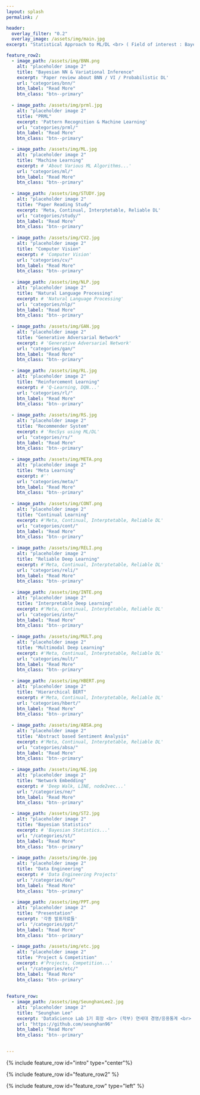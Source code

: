 ```yaml
---
layout: splash
permalink: /

header:
  overlay_filter: "0.2"
  overlay_image: /assets/img/main.jpg
excerpt: "Statistical Approach to ML/DL <br> ( Field of interest : Bayesian NN, Variational Inference )"

feature_row2:
  - image_path: /assets/img/BNN.png
    alt: "placeholder image 2"
    title: "Bayesian NN & Variational Inference"
    excerpt: 'Paper review about BNN / VI / Probabilistic DL'
    url: "categories/bnn/"
    btn_label: "Read More"
    btn_class: "btn--primary"
    
  - image_path: /assets/img/prml.jpg
    alt: "placeholder image 2"
    title: "PRML"
    excerpt: 'Pattern Recognition & Machine Learning'
    url: "categories/prml/"
    btn_label: "Read More"
    btn_class: "btn--primary"

  - image_path: /assets/img/ML.jpg  
    alt: "placeholder image 2"
    title: "Machine Learning"
    excerpt: # 'About Various ML Algorithms...'
    url: "categories/ml/"
    btn_label: "Read More"
    btn_class: "btn--primary"
    
  - image_path: /assets/img/STUDY.jpg  
    alt: "placeholder image 2"
    title: "Paper Reading Study"
    excerpt: 'Meta, Continual, Interptetable, Reliable DL'
    url: "categories/study/"
    btn_label: "Read More"
    btn_class: "btn--primary"
    
  - image_path: /assets/img/CV2.jpg
    alt: "placeholder image 2"
    title: "Computer Vision"
    excerpt: # 'Computer Vision'
    url: "categories/cv/"
    btn_label: "Read More"
    btn_class: "btn--primary"
    
  - image_path: /assets/img/NLP.jpg
    alt: "placeholder image 2"
    title: "Natural Language Processing"
    excerpt: # 'Natural Language Processing'
    url: "categories/nlp/"
    btn_label: "Read More"
    btn_class: "btn--primary"
  
  - image_path: /assets/img/GAN.jpg
    alt: "placeholder image 2"
    title: "Generative Adversarial Network"
    excerpt: # 'Generative Adversarial Network'
    url: "categories/gan/"
    btn_label: "Read More"
    btn_class: "btn--primary"
    
  - image_path: /assets/img/RL.jpg
    alt: "placeholder image 2"
    title: "Reinforcement Learning"
    excerpt: # 'Q-Learning, DQN...'
    url: "categories/rl/"
    btn_label: "Read More"
    btn_class: "btn--primary"
  
  - image_path: /assets/img/RS.jpg
    alt: "placeholder image 2"
    title: "Recommender System"
    excerpt: # 'RecSys using ML/DL'
    url: "categories/rs/"
    btn_label: "Read More"
    btn_class: "btn--primary"
    
  - image_path: /assets/img/META.png
    alt: "placeholder image 2"
    title: "Meta Learning"
    excerpt: #''
    url: "categories/meta/"
    btn_label: "Read More"
    btn_class: "btn--primary"
    
  - image_path: /assets/img/CONT.png
    alt: "placeholder image 2"
    title: "Continual Learning"
    excerpt: #'Meta, Continual, Interptetable, Reliable DL'
    url: "categories/cont/"
    btn_label: "Read More"
    btn_class: "btn--primary"
    
  - image_path: /assets/img/RELI.png
    alt: "placeholder image 2"
    title: "Reliable Deep Learning"
    excerpt: #'Meta, Continual, Interptetable, Reliable DL'
    url: "categories/reli/"
    btn_label: "Read More"
    btn_class: "btn--primary"
    
  - image_path: /assets/img/INTE.png
    alt: "placeholder image 2"
    title: "Interpretable Deep Learning"
    excerpt: #'Meta, Continual, Interptetable, Reliable DL'
    url: "categories/inte/"
    btn_label: "Read More"
    btn_class: "btn--primary"
    
  - image_path: /assets/img/MULT.png
    alt: "placeholder image 2"
    title: "Multimodal Deep Learning"
    excerpt: #'Meta, Continual, Interptetable, Reliable DL'
    url: "categories/mult/"
    btn_label: "Read More"
    btn_class: "btn--primary"
    
  - image_path: /assets/img/HBERT.png
    alt: "placeholder image 2"
    title: "Hierarchical BERT"
    excerpt: #'Meta, Continual, Interptetable, Reliable DL'
    url: "categories/hbert/"
    btn_label: "Read More"
    btn_class: "btn--primary"
  
  - image_path: /assets/img/ABSA.png
    alt: "placeholder image 2"
    title: "Abstract based Sentiment Analysis"
    excerpt: #'Meta, Continual, Interptetable, Reliable DL'
    url: "categories/absa/"
    btn_label: "Read More"
    btn_class: "btn--primary"
    
  - image_path: /assets/img/NE.jpg
    alt: "placeholder image 2"
    title: "Network Embedding"
    excerpt: # 'Deep Walk, LINE, node2vec...'
    url: "/categories/ne/"
    btn_label: "Read More"
    btn_class: "btn--primary"    

  - image_path: /assets/img/ST2.jpg
    alt: "placeholder image 2"
    title: "Bayesian Statistics"
    excerpt: # 'Bayesian Statistics...'
    url: "/categories/st/"
    btn_label: "Read More"
    btn_class: "btn--primary"
    
  - image_path: /assets/img/de.jpg
    alt: "placeholder image 2"
    title: "Data Engineering"
    excerpt: # 'Data Engineering Projects'
    url: "/categories/de/"
    btn_label: "Read More"
    btn_class: "btn--primary"
  
  - image_path: /assets/img/PPT.png
    alt: "placeholder image 2"
    title: "Presentation"
    excerpt: '각종 발표자료들'
    url: "/categories/ppt/"
    btn_label: "Read More"
    btn_class: "btn--primary"
    
  - image_path: /assets/img/etc.jpg
    alt: "placeholder image 2"
    title: "Project & Competition"
    excerpt: #'Projects, Competition...'
    url: "/categories/etc/"
    btn_label: "Read More"
    btn_class: "btn--primary"
    
    
feature_row:
  - image_path: /assets/img/SeunghanLee2.jpg
    alt: "placeholder image 2"
    title: "Seunghan Lee"
    excerpt: 'DataScience Lab 1기 회장 <br> (학부) 연세대 경영/응용통계 <br> (석박통합) 연세대 통계데이터사이언스 대학원 <br> <br> T. 010-8768-8472 <br> E. seunghan96@naver.com'
    url: "https://github.com/seunghan96"
    btn_label: "Read More"
    btn_class: "btn--primary"
    

---
```


{% include feature_row id="intro" type="center"%}

{% include feature_row id="feature_row2" %}

{% include feature_row id="feature_row" type="left" %}
